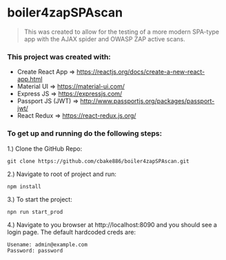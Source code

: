 # boiler4zapSPAscan

<blockquote>
  This was created to allow for the testing of a more modern SPA-type app with the AJAX spider and OWASP ZAP active scans.
  </blockquote>

### This project was created with:

* Create React App => https://reactjs.org/docs/create-a-new-react-app.html
* Material UI => https://material-ui.com/
* Express JS => https://expressjs.com/
* Passport JS (JWT) => http://www.passportjs.org/packages/passport-jwt/
* React Redux => https://react-redux.js.org/


### To get up and running do the following steps:

1.) Clone the GitHub Repo:

```shell
git clone https://github.com/cbake886/boiler4zapSPAscan.git
```

2.) Navigate to root of project and run:

```shell
npm install
```

3.) To start the project:


```shell
npn run start_prod
```

4.) Navigate to you browser at http://localhost:8090 and you should see a login page. The default hardcoded creds are:

```shell
Usename: admin@example.com
Password: password
```

